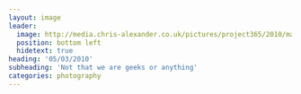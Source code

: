 ```yaml
---
layout: image
leader:
  image: http://media.chris-alexander.co.uk/pictures/project365/2010/mar/05/050310.jpg
  position: bottom left
  hidetext: true
heading: '05/03/2010'
subheading: 'Not that we are geeks or anything'
categories: photography
---
```

